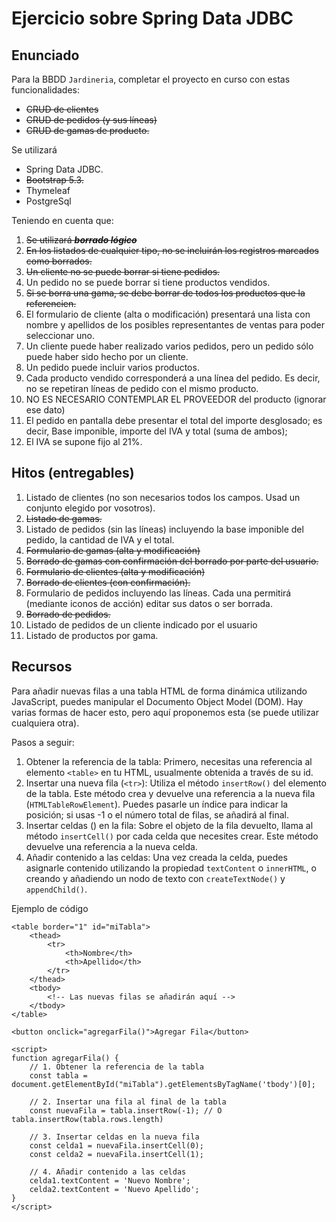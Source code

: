 # Ejercicio sobre Spring Data JDBC

## Enunciado
Para la BBDD `Jardineria`, completar el proyecto en curso con estas funcionalidades:
* ~~CRUD de clientes~~
* ~~CRUD de pedidos (y sus líneas)~~
* ~~CRUD de gamas de producto.~~

Se utilizará 
* Spring Data JDBC.
* ~~Bootstrap 5.3.~~
* Thymeleaf
* PostgreSql

Teniendo en cuenta que:
1. ~~Se utilizará **_borrado lógico_**~~
2. ~~En los listados de cualquier tipo, no se incluirán los registros marcados como borrados.~~
3. ~~Un cliente no se puede borrar si tiene pedidos.~~
4. Un pedido no se puede borrar si tiene productos vendidos.
5. ~~Si se borra una gama, se debe borrar de todos los productos que la referencien.~~
6. El formulario de cliente (alta o modificación) presentará una lista con nombre y apellidos de los posibles 
representantes de ventas para poder seleccionar uno.
7. Un cliente puede haber realizado varios pedidos, pero un pedido sólo puede haber sido hecho por un cliente.
8. Un pedido puede incluir varios productos.
9. Cada producto vendido corresponderá a una línea del pedido. Es decir, no se repetiran líneas de pedido con el mismo 
producto.
10. NO ES NECESARIO CONTEMPLAR EL PROVEEDOR del producto (ignorar ese dato)
11. El pedido en pantalla debe presentar el total del importe desglosado; es decir, Base imponible, importe del IVA y 
total (suma de ambos);
12. El IVA se supone fijo al 21%.

## Hitos (entregables)
1. Listado de clientes (no son necesarios todos los campos. Usad un conjunto elegido por vosotros).
2. ~~Listado de gamas.~~
3. Listado de pedidos (sin las líneas) incluyendo la base imponible del pedido, la cantidad de IVA y el total.
4. ~~Formulario de gamas (alta y modificación)~~
5. ~~Borrado de gamas con confirmación del borrado por parte del usuario.~~
6. ~~Formulario de clientes (alta y modificación)~~
7. ~~Borrado de clientes (con confirmación).~~
8. Formulario de pedidos incluyendo las líneas. Cada una permitirá (mediante iconos de acción) editar sus datos o 
ser borrada.
9. ~~Borrado de pedidos.~~
10. Listado de pedidos de un cliente indicado por el usuario
11. Listado de productos por gama.

## Recursos
Para añadir nuevas filas a una tabla HTML de forma dinámica utilizando JavaScript, puedes manipular el 
Documento Object Model (DOM). Hay varias formas de hacer esto, pero aquí proponemos esta (se puede utilizar 
cualquiera otra).

Pasos a seguir:
1. Obtener la referencia de la tabla: Primero, necesitas una referencia al elemento `<table>` en tu HTML, usualmente 
obtenida a través de su id.
2. Insertar una nueva fila (`<tr>`): Utiliza el método `insertRow()` del elemento de la tabla. Este método crea y 
devuelve una referencia a la nueva fila (`HTMLTableRowElement`). Puedes pasarle un índice para indicar la posición; si usas -1 o el número total de filas, se añadirá al final.
3. Insertar celdas (<td>) en la fila: Sobre el objeto de la fila devuelto, llama al método `insertCell()` por cada celda 
que necesites crear. Este método devuelve una referencia a la nueva celda.
4. Añadir contenido a las celdas: Una vez creada la celda, puedes asignarle contenido utilizando la propiedad 
`textContent` o `innerHTML`, o creando y añadiendo un nodo de texto con `createTextNode()` y `appendChild()`.

Ejemplo de código

    <table border="1" id="miTabla">
        <thead>
            <tr>
                <th>Nombre</th>
                <th>Apellido</th>
            </tr>
        </thead>
        <tbody>
            <!-- Las nuevas filas se añadirán aquí -->
        </tbody>
    </table>
    
    <button onclick="agregarFila()">Agregar Fila</button>
    
    <script>
    function agregarFila() {
        // 1. Obtener la referencia de la tabla
        const tabla = document.getElementById("miTabla").getElementsByTagName('tbody')[0];
    
        // 2. Insertar una fila al final de la tabla
        const nuevaFila = tabla.insertRow(-1); // O tabla.insertRow(tabla.rows.length)
    
        // 3. Insertar celdas en la nueva fila
        const celda1 = nuevaFila.insertCell(0);
        const celda2 = nuevaFila.insertCell(1);
    
        // 4. Añadir contenido a las celdas
        celda1.textContent = 'Nuevo Nombre';
        celda2.textContent = 'Nuevo Apellido';
    }
    </script>

